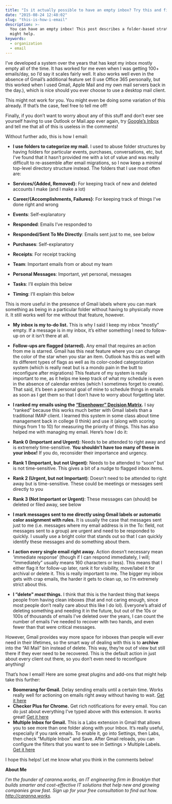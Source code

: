 ```yaml
---
title: "Is it actually possible to have an empty inbox? Try this and find out!"
date: "2015-08-24 12:48:02"
slug: "this-is-how-i-email"
description: >-
  You can have an empty inbox! This post describes a folder-based strategy that
  might help.
keywords:
  - organization
  - email
---
```


I’ve developed a system over the years that has kept my inbox mostly empty all of the time. It has worked for me even when I was getting 100+ emails/day, so I’d say it scales fairly well. It also works well even in the absence of Gmail’s additional feature set (I use Office 365 personally, but this worked when I used Gmail, Apple Mail and my own mail servers back in the day.), which is nice should you ever choose to use a desktop mail client.

This might not work for you. You might even be doing some variation of this
already. If that’s the case, feel free to tell me off!

Finally, if you don’t want to worry about any of this stuff and don’t ever see yourself having to use Outlook or Mail.app ever again, try [Google’s
Inbox](http://inbox.google.com "") and tell me that all of this is useless in the comments!

Without further ado, this is how I email:<!--more-->

* **I use folders to categorize my mail.** I used to abuse folder structures by having folders for particular events, purchases, conversations, etc, but I’ve found that it hasn’t provided me with a lot of value and was really difficult to re-assemble after email migrations, so I now keep a minimal top-level directory structure instead. The folders that I use most often are:
* **Services/{Added, Removed}**: For keeping track of new and deleted accounts I make (and I make a lot)

* **Career/{Accomplishments, Failures}**: For keeping track of things I’ve done right and wrong
* **Events**: Self-explanatory
* **Responded**: Emails I’ve responded to
* **Responded/Sent To Me Directly**: Emails sent just to me, see below
* **Purchases**: Self-explanatory
* **Receipts**: For receipt tracking
* **Team**: Important emails from or about my team
* **Personal Messages**: Important, yet personal, messages
* **Tasks**: I’ll explain this below
* **Timing**: I’ll explain this below

This is more useful in the presence of Gmail labels where you can mark
something as being in a particular folder without having to physically move it. It still works well for me without that feature, however.

* **My inbox is my to-do list.** This is why I said I keep my inbox “mostly” empty. If a message is in my inbox, it’s either something I need to follow-up on or it isn’t there at all.
* **Follow-ups are flagged (starred).** Any email that requires an action from me is starred. Gmail has this neat feature where you can change the color of the star when you star an item. Outlook has this as well with its different types of flags as well as its color-coded categorization system (which is really neat but is a mondo pain in the butt to reconfigure after migrations)
This feature of my system is really important to me, as it helps me keep track of what my schedule is even in the absence of calendar entries (which I sometimes forget to create). That said, it’s been a personal goal of mine to schedule things in emails as soon as I get them so that I don’t have to worry about forgetting later.

* **I ranked my emails using the [“Eisenhower” Decision Matrix](http://www.artofmanliness.com/2013/10/23/eisenhower-decision-matrix/ "").** I say “ranked” because this works much better with Gmail labels than a traditional IMAP client. I learned this system in some class about time management back in college (I think) and use it (along with scoring things from 1 to 10) for measuring the priority of things. This has also helped me with managing my email. Here’s how I do it:
* **Rank 0 (Important and Urgent)**: Needs to be attended to right away and is extremely time-sensitive. **You shouldn’t have too many of these in your inbox!** If you do, reconsider their importance and urgency.
* **Rank 1 (Important, but not Urgent)**: Needs to be attended to “soon” but is not time-sensitive. This gives a bit of a nudge to flagged inbox items.
* **Rank 2 (Urgent, but not Important)**: Doesn’t need to be attended to right away but is time-sensitive. These could be meetings or messages sent
directly to you
* **Rank 3 (Not Important or Urgent)**: These messages can (should) be deleted or filed away, see below

* **I mark messages sent to me directly using Gmail labels or automatic color assignment with rules.** It is usually the case that messages sent just to me (i.e. messages where my email address is in the To: field, not messages sent to a group) are urgent and need to be responded to quickly. I usually use a bright color that stands out so that I can quickly identify these messages and do something about them.

* **I action every single email right away.** Action doesn’t necessary mean
‘immediate response’ (though if I can respond immediately, I will;
“immediately” usually means 160 characters or less). This means that I either flag it for follow-up later, rank it for visibility, move/label it for archival or delete it. This is really important to me. The bigger my inbox gets with crap emails, the harder it gets to clean up, so I’m extremely strict about this.

* **I “delete" *most* things.** I think that this is the hardest thing that keeps people from having clean inboxes (that and not caring enough, since most people don’t really care about this like I do lol). Everyone’s afraid of deleting something and needing it in the future, but out of the 10s or 100s of thousands of emails I’ve deleted over the years, I can count the number of emails I’ve needed to recover with two hands, and even fewer than that were critical messages.

However, Gmail provides way more space for inboxes than people will ever need in their lifetimes, so the smart way of dealing with this is to **archive** into the “All Mail” bin instead of delete. This way, they’re out of view but still there if they ever need to be recovered. This is the default action in just about every client out there, so you don’t even need to reconfigure anything!

That’s how I email! Here are some great plugins and add-ons that might help take this further:

* **Boomerang for Gmail.** Delay sending emails until a certain time. Works really well for actioning on emails right away without having to wait. [Get it here](http://www.boomeranggmail.com "")
* **Checker Plus for Chrome.** Get rich notifications for every email. You can do just about everything I’ve typed above with this extension. It works great! [Get it here](https://chrome.google.com/webstore/detail/checker-plus-for-gmail/oeopbcgkkoapgobdbedcemjljbihmemj?hl=en "")
* **Multiple Inbox for Gmail.** This is a Labs extension in Gmail that allows you to see more than one folder along with your Inbox. It’s really useful, especially if you rank emails. To enable it, go into Settings, then Labs, then check “Multiple Inbox” and Save. After Gmail reloads, you can configure the filters that you want to see in Settings &gt; Multiple Labels. [Get it here](http://www.howtogeek.com/136198/efficiently-manage-your-gmail-with-the-multiple-inboxes-lab/ "")

I hope this helps! Let me know what you think in the comments below!

**About Me**

*I’m the founder of caranna.works, an IT engineering firm in Brooklyn that builds smarter and cost-effective IT solutions that help new and growing companies grow fast. Sign up for your free consultation to find out how. http://caranna.works.*
